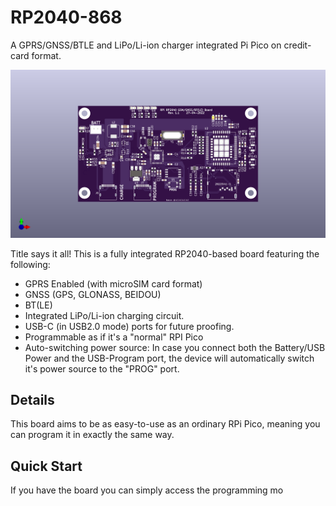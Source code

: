 # RP2040-868
A GPRS/GNSS/BTLE and LiPo/Li-ion charger integrated Pi Pico on credit-card format.

![Board Front](Images/Board-Front.png "Board Front")

Title says it all!
This is a fully integrated RP2040-based board featuring the following:

* GPRS Enabled (with microSIM card format)
* GNSS (GPS, GLONASS, BEIDOU)
* BT(LE)
* Integrated LiPo/Li-ion charging circuit.
* USB-C (in USB2.0 mode) ports for future proofing.
* Programmable as if it's a "normal" RPI Pico
* Auto-switching power source: In case you connect both the Battery/USB Power and the USB-Program port, the device will automatically switch it's power source to the "PROG" port.


## Details
This board aims to be as easy-to-use as an ordinary RPi Pico, meaning you can program it in exactly the same way.



## Quick Start
If you have the board you can simply access the programming mo
